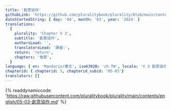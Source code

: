```yaml
---
title: '創意協作'
githubLink: 'https://github.com/pluralitybook/plurality/blob/main/contents/english/05-03-創意協作.md'
dateStartedString: { day: '04', month: '03', year: '2024' }
translations:
  {
    plurality: 'Chapter V 3',
    subtitle: '創意協作',
    authorsLead: '',
    translatorsLead: '譯者:',
    return: 'return',
    chapters: '章節',
  }
language: { en: 'Mandarin/華文', iso6392B: 'zh-TW', locale: 'V 3 創意協作' }
chapterid: { chapterid: 5, chapterid_subid: '05-03'}
translators: []
---
```

{% readdynamiccode 'https://raw.githubusercontent.com/pluralitybook/plurality/main/contents/english/05-03-創意協作.md' %}
